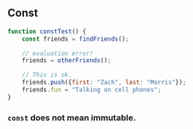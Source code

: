 ## Const

```javascript
function constTest() {
    const friends = findFriends();

    // evaluation error!
    friends = otherFriends();

    // This is ok.
    friends.push({first: "Zach", last: "Morris"});
    friends.fun = "Talking on cell phones";
}
```

### `const` does not mean immutable.
<!-- .element: class="fragment" -->

